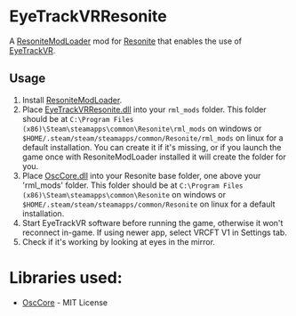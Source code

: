 # EyeTrackVRResonite

A [ResoniteModLoader](https://github.com/resonite-modding-group/ResoniteModLoader) mod for [Resonite](https://resonite.com/) that enables the use of [EyeTrackVR](https://github.com/EyeTrackVR/EyeTrackVR).

## Usage
1. Install [ResoniteModLoader](https://github.com/resonite-modding-group/ResoniteModLoader).
2. Place [EyeTrackVRResonite.dll](https://github.com/Meister1593/EyeTrackVRResonite/releases) into your `rml_mods` folder. This folder should be at `C:\Program Files (x86)\Steam\steamapps\common\Resonite\rml_mods` on windows or `$HOME/.steam/steam/steamapps/common/Resonite/rml_mods` on linux for a default installation. You can create it if it's missing, or if you launch the game once with ResoniteModLoader installed it will create the folder for you.
3. Place [OscCore.dll](https://github.com/Meister1593/EyeTrackVRResonite/releases) into your Resonite base folder, one above your 'rml_mods' folder. This folder should be at `C:\Program Files (x86)\Steam\steamapps\common\Resonite` on windows or `$HOME/.steam/steam/steamapps/common/Resonite` on linux for a default installation.
4. Start EyeTrackVR software before running the game, otherwise it won't reconnect in-game. If using newer app, select VRCFT V1 in Settings tab.
5. Check if it's working by looking at eyes in the mirror.

# Libraries used:
- [OscCore](https://github.com/tilde-love/osc-core) - MIT License
